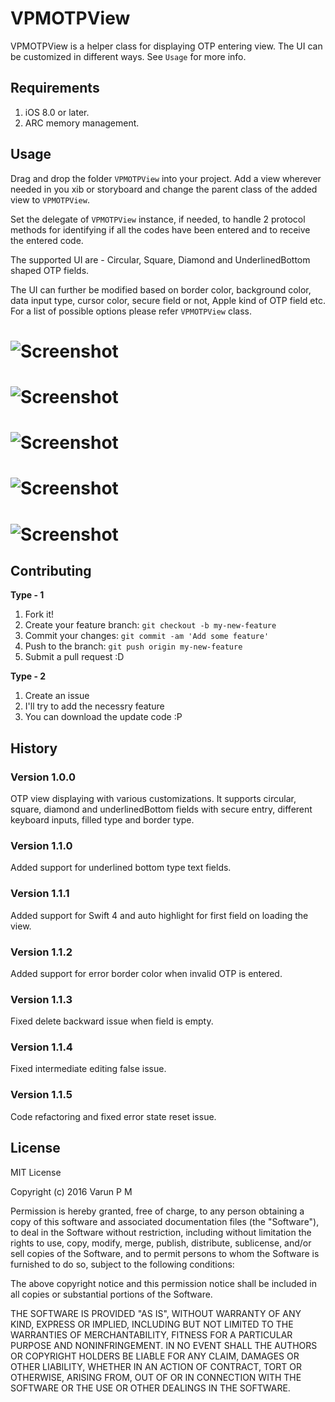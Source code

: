 # VPMOTPView

VPMOTPView is a helper class for displaying OTP entering view. The UI can be customized in different ways. See `Usage` for more info.

## Requirements

1. iOS 8.0 or later.
2. ARC memory management.

## Usage

Drag and drop the folder `VPMOTPView` into your project. Add a view wherever needed in you xib or storyboard and change the parent class of the added view to `VPMOTPView`.

Set the delegate of `VPMOTPView` instance, if needed, to handle 2 protocol methods for identifying if all the codes have been entered and to receive the entered code.

The supported UI are - Circular, Square, Diamond and UnderlinedBottom shaped OTP fields.

The UI can further be modified based on border color, background color, data input type, cursor color, secure field or not, Apple kind of OTP field etc. For a list of possible options please refer `VPMOTPView` class.

# ![Screenshot](/Circular.png)
# ![Screenshot](/Secure.png)
# ![Screenshot](/Square.png)
# ![Screenshot](/AppleFilled.png)
# ![Screenshot](/Underlined.png)

## Contributing
**Type - 1**

1. Fork it!
2. Create your feature branch: `git checkout -b my-new-feature`
3. Commit your changes: `git commit -am 'Add some feature'`
4. Push to the branch: `git push origin my-new-feature`
5. Submit a pull request :D

**Type - 2**

1. Create an issue
2. I'll try to add the necessry feature
3. You can download the update code :P

## History

### Version 1.0.0

OTP view displaying with various customizations. It supports circular, square, diamond and underlinedBottom fields with secure entry, different keyboard inputs, filled type and border type. 

### Version 1.1.0

Added support for underlined bottom type text fields.

### Version 1.1.1

Added support for Swift 4 and auto highlight for first field on loading the view.

### Version 1.1.2

Added support for error border color when invalid OTP is entered.

### Version 1.1.3

Fixed delete backward issue when field is empty.

### Version 1.1.4

Fixed intermediate editing false issue.

### Version 1.1.5

Code refactoring and fixed error state reset issue.


## License
MIT License

Copyright (c) 2016 Varun P M

Permission is hereby granted, free of charge, to any person obtaining a copy
of this software and associated documentation files (the "Software"), to deal
in the Software without restriction, including without limitation the rights
to use, copy, modify, merge, publish, distribute, sublicense, and/or sell
copies of the Software, and to permit persons to whom the Software is
furnished to do so, subject to the following conditions:

The above copyright notice and this permission notice shall be included in all
copies or substantial portions of the Software.

THE SOFTWARE IS PROVIDED "AS IS", WITHOUT WARRANTY OF ANY KIND, EXPRESS OR
IMPLIED, INCLUDING BUT NOT LIMITED TO THE WARRANTIES OF MERCHANTABILITY,
FITNESS FOR A PARTICULAR PURPOSE AND NONINFRINGEMENT. IN NO EVENT SHALL THE
AUTHORS OR COPYRIGHT HOLDERS BE LIABLE FOR ANY CLAIM, DAMAGES OR OTHER
LIABILITY, WHETHER IN AN ACTION OF CONTRACT, TORT OR OTHERWISE, ARISING FROM,
OUT OF OR IN CONNECTION WITH THE SOFTWARE OR THE USE OR OTHER DEALINGS IN THE
SOFTWARE.
